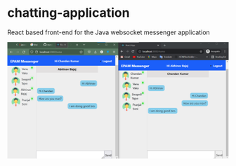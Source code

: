 # chatting-application

React based front-end for the Java websocket messenger application



![](./images/1.png)
